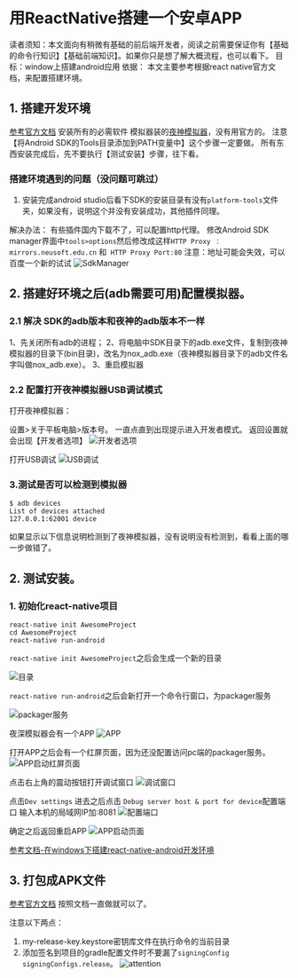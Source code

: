 # 用ReactNative搭建一个安卓APP

读者须知：本文面向有稍微有基础的前后端开发者，阅读之前需要保证你有【基础的命令行知识】【基础前端知识】。如果你只是想了解大概流程，也可以看下。
目标：window上搭建android应用
依据： 本文主要参考根据react native官方文档，来配置搭建环境。

## 1. 搭建开发环境
[参考官方文档](https://reactnative.cn/docs/0.51/getting-started.html#content)
安装所有的必需软件
模拟器装的[夜神模拟器](https://www.yeshen.com/)，没有用官方的。
注意【将Android SDK的Tools目录添加到PATH变量中】这个步骤一定要做。
所有东西安装完成后，先不要执行【测试安装】步骤，往下看。

### 搭建环境遇到的问题（没问题可跳过）
1. 安装完成android studio后看下SDK的安装目录有没有`platform-tools`文件夹，如果没有，说明这个并没有安装成功，其他插件同理。

解决办法：
有些插件国内下载不了，可以配置http代理。
修改Android SDK manager界面中`tools>options`然后修改成这样`HTTP Proxy ：mirrors.neusoft.edu.cn` 和` HTTP Proxy Port:80`
注意：地址可能会失效，可以百度一个新的试试
![SdkManager](img/SdkManager.png)

## 2. 搭建好环境之后(adb需要可用)配置模拟器。
### 2.1 解决 SDK的adb版本和夜神的adb版本不一样

1、先关闭所有adb的进程； 
2、将电脑中SDK目录下的adb.exe文件，复制到夜神模拟器的目录下(bin目录)，改名为nox_adb.exe（夜神模拟器目录下的adb文件名字叫做nox_adb.exe）。 
3、重启模拟器

### 2.2 配置打开夜神模拟器USB调试模式
打开夜神模拟器： 

设置>关于平板电脑>版本号。 一直点直到出现提示进入开发者模式。
返回设置就会出现【开发者选项】
![开发者选项](img/yeshen1.png)

打开USB调试
![USB调试](img/USBdev.png)

### 3.测试是否可以检测到模拟器

    $ adb devices
    List of devices attached
    127.0.0.1:62001 device

如果显示以下信息说明检测到了夜神模拟器，没有说明没有检测到，看看上面的哪一步做错了。

## 2. 测试安装。

### 1. 初始化react-native项目

    react-native init AwesomeProject
    cd AwesomeProject
    react-native run-android

`react-native init AwesomeProject`之后会生成一个新的目录

![目录](img/init.png)

`react-native run-android`之后会新打开一个命令行窗口，为packager服务

![packager服务](img/nodeServer.png)

夜深模拟器会有一个APP
![APP](img/startApp.png)

打开APP之后会有一个红屏页面，因为还没配置访问pc端的packager服务。
![APP启动红屏页面](img/appRed.png)

点击右上角的震动按钮打开调试窗口
![调试窗口](img/devBtn.png)

点击`Dev settings` 进去之后点击 `Debug server host & port for device`配置端口
输入本机的局域网IP加:8081
![配置端口](img/port.png)

确定之后返回重启APP
![APP启动页面](img/startPage.png)

[参考文档-在windows下搭建react-native-android开发环境](http://bbs.reactnative.cn/topic/10/%E5%9C%A8windows%E4%B8%8B%E6%90%AD%E5%BB%BAreact-native-android%E5%BC%80%E5%8F%91%E7%8E%AF%E5%A2%83/2)

## 3. 打包成APK文件

[参考官方文档](https://reactnative.cn/docs/0.51/signed-apk-android.html#content)
按照文档一直做就可以了。

注意以下两点：
1. my-release-key.keystore密钥库文件在执行命令的当前目录
2. 添加签名到项目的gradle配置文件时不要漏了`signingConfig signingConfigs.release`。
![attention](img/attention.png)






